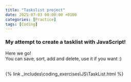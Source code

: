 ```yaml
---
title: "Taskslist project"
date: 2025-07-03 00:00:00 +0100
categories: [Practice]
tags: [Coding]
---
```


<h3>My attempt to create a tasklist with JavaScript!</h3>

Here we go!<br>
You can save, sort, add and delete, use it if you want :)<br><br>

{% link _includes\coding_exercises\JS\TaskList.html %}
